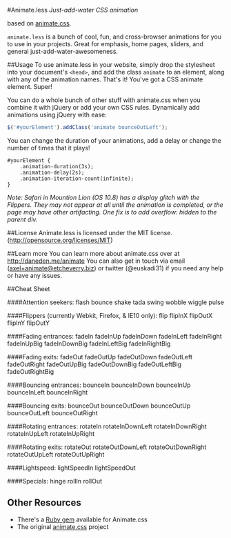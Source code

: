 #Animate.less
*Just-add-water CSS animation*

based on [animate.css](https://github.com/daneden/animate.css).

`animate.less` is a bunch of cool, fun, and cross-browser animations for you to use in your projects. Great for emphasis, home pages, sliders, and general just-add-water-awesomeness.

##Usage
To use animate.less in your website, simply drop the stylesheet into your document's `<head>`, and add the class `animate` to an element, along with any of the animation names. That's it! You've got a CSS animate element. Super!

You can do a whole bunch of other stuff with animate.css when you combine it with jQuery or add your own CSS rules. Dynamically add animations using jQuery with ease:

```javascript
$('#yourElement').addClass('animate bounceOutLeft');
```

You can change the duration of your animations, add a delay or change the number of times that it plays!

```less
#yourElement {
    .animation-duration(3s);
    .animation-delay(2s);
    .animation-iteration-count(infinite);
}
```

*Note: Safari in Mountion Lion (OS 10.8) has a display glitch with the Flippers. They may not appear at all until the animation is completed, or the page may have other artifacting. One fix is to add overflow: hidden to the parent div.*

##License
Animate.less is licensed under the MIT license. (http://opensource.org/licenses/MIT)

##Learn more
You can learn more about animate.css over at http://daneden.me/animate
You can also get in touch via email (axel+animate@etcheverry.biz) or twitter (@euskadi31) if you need any help or have any issues.

##Cheat Sheet

####Attention seekers:
flash
bounce
shake
tada
swing
wobble
wiggle
pulse

####Flippers (currently Webkit, Firefox, &amp; IE10 only):
flip
flipInX
flipOutX
flipInY
flipOutY

####Fading entrances:
fadeIn
fadeInUp
fadeInDown
fadeInLeft
fadeInRight
fadeInUpBig
fadeInDownBig
fadeInLeftBig
fadeInRightBig

####Fading exits:
fadeOut
fadeOutUp
fadeOutDown
fadeOutLeft
fadeOutRight
fadeOutUpBig
fadeOutDownBig
fadeOutLeftBig
fadeOutRightBig

####Bouncing entrances:
bounceIn
bounceInDown
bounceInUp
bounceInLeft
bounceInRight

####Bouncing exits:
bounceOut
bounceOutDown
bounceOutUp
bounceOutLeft
bounceOutRight

####Rotating entrances:
rotateIn
rotateInDownLeft
rotateInDownRight
rotateInUpLeft
rotateInUpRight

####Rotating exits:
rotateOut
rotateOutDownLeft
rotateOutDownRight
rotateOutUpLeft
rotateOutUpRight

####Lightspeed:
lightSpeedIn
lightSpeedOut

####Specials:
hinge
rollIn
rollOut

## Other Resources

- There's a [Ruby gem](https://github.com/camelmasa/animate-rails) available for Animate.css
- The original [animate.css](https://github.com/daneden/animate.css) project